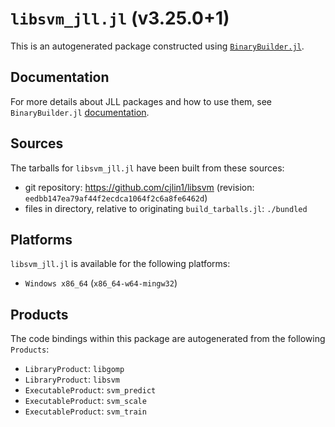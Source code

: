 # `libsvm_jll.jl` (v3.25.0+1)

This is an autogenerated package constructed using [`BinaryBuilder.jl`](https://github.com/JuliaPackaging/BinaryBuilder.jl).

## Documentation

For more details about JLL packages and how to use them, see `BinaryBuilder.jl` [documentation](https://docs.binarybuilder.org/stable/jll/).

## Sources

The tarballs for `libsvm_jll.jl` have been built from these sources:

* git repository: https://github.com/cjlin1/libsvm (revision: `eedbb147ea79af44f2ecdca1064f2c6a8fe6462d`)
* files in directory, relative to originating `build_tarballs.jl`: `./bundled`

## Platforms

`libsvm_jll.jl` is available for the following platforms:

* `Windows x86_64` (`x86_64-w64-mingw32`)

## Products

The code bindings within this package are autogenerated from the following `Products`:

* `LibraryProduct`: `libgomp`
* `LibraryProduct`: `libsvm`
* `ExecutableProduct`: `svm_predict`
* `ExecutableProduct`: `svm_scale`
* `ExecutableProduct`: `svm_train`
